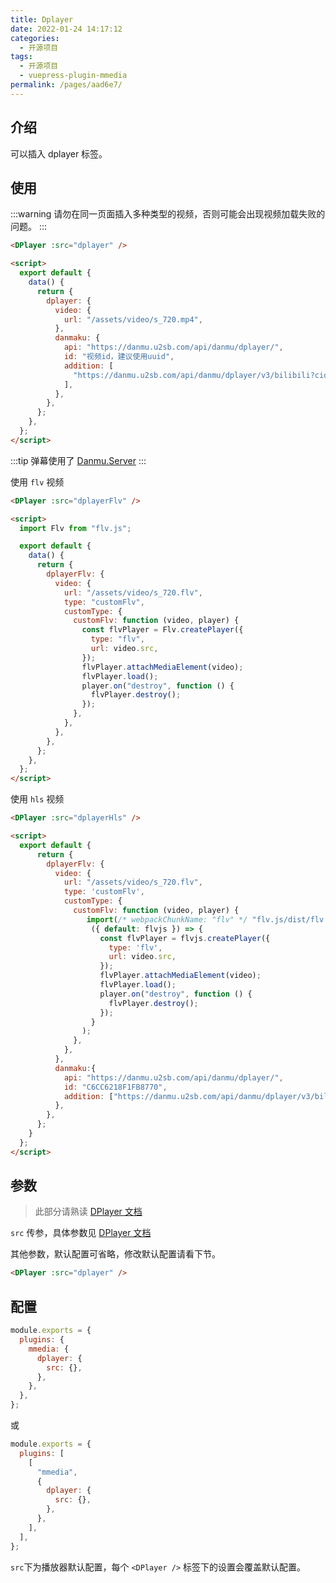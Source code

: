 ```yaml
---
title: Dplayer
date: 2022-01-24 14:17:12
categories:
  - 开源项目
tags:
  - 开源项目
  - vuepress-plugin-mmedia
permalink: /pages/aad6e7/
---
```


## 介绍

可以插入 dplayer 标签。

## 使用

:::warning
请勿在同一页面插入多种类型的视频，否则可能会出现视频加载失败的问题。
:::

<DPlayer :src="dplayer" />

```html
<DPlayer :src="dplayer" />

<script>
  export default {
    data() {
      return {
        dplayer: {
          video: {
            url: "/assets/video/s_720.mp4",
          },
          danmaku: {
            api: "https://danmu.u2sb.com/api/danmu/dplayer/",
            id: "视频id，建议使用uuid",
            addition: [
              "https://danmu.u2sb.com/api/danmu/dplayer/v3/bilibili?cid=73636868",
            ],
          },
        },
      };
    },
  };
</script>
```

:::tip
弹幕使用了 [Danmu.Server](https://github.com/u2sb/Danmu.Server)
:::

使用 `flv` 视频

<DPlayer :src="dplayerFlv" />

```html
<DPlayer :src="dplayerFlv" />

<script>
  import Flv from "flv.js";

  export default {
    data() {
      return {
        dplayerFlv: {
          video: {
            url: "/assets/video/s_720.flv",
            type: "customFlv",
            customType: {
              customFlv: function (video, player) {
                const flvPlayer = Flv.createPlayer({
                  type: "flv",
                  url: video.src,
                });
                flvPlayer.attachMediaElement(video);
                flvPlayer.load();
                player.on("destroy", function () {
                  flvPlayer.destroy();
                });
              },
            },
          },
        },
      };
    },
  };
</script>
```

使用 `hls` 视频

<DPlayer :src="dplayerHls" />

```html
<DPlayer :src="dplayerHls" />

<script>
  export default {
      return {
        dplayerFlv: {
          video: {
            url: "/assets/video/s_720.flv",
            type: 'customFlv',
            customType: {
              customFlv: function (video, player) {
                 import(/* webpackChunkName: "flv" */ "flv.js/dist/flv.min.js").then(
                  ({ default: flvjs }) => {
                    const flvPlayer = flvjs.createPlayer({
                      type: 'flv',
                      url: video.src,
                    });
                    flvPlayer.attachMediaElement(video);
                    flvPlayer.load();
                    player.on("destroy", function () {
                      flvPlayer.destroy();
                    });
                  }
                );
              },
            },
          },
          danmaku:{
            api: "https://danmu.u2sb.com/api/danmu/dplayer/",
            id: "C6CC6218F1FB8770",
            addition: ["https://danmu.u2sb.com/api/danmu/dplayer/v3/bilibili?cid=73636868"]
          },
        },
      };
    }
  };
</script>
```

## 参数

> 此部分请熟读 [DPlayer 文档](http://dplayer.js.org/)

`src` 传参，具体参数见 [DPlayer 文档](http://dplayer.js.org/)

其他参数，默认配置可省略，修改默认配置请看下节。

```html
<DPlayer :src="dplayer" />
```

## 配置

```js
module.exports = {
  plugins: {
    mmedia: {
      dplayer: {
        src: {},
      },
    },
  },
};
```

或

```js
module.exports = {
  plugins: [
    [
      "mmedia",
      {
        dplayer: {
          src: {},
        },
      },
    ],
  ],
};
```

`src`下为播放器默认配置，每个 `<DPlayer />` 标签下的设置会覆盖默认配置。

<script>
  import Hls from "hls.js";

  export default {
    data() {
      return {
        dplayer: {
          video: {
            url: "/assets/video/s_720.mp4"
          },
          danmaku:{
            api: "https://danmu.u2sb.com/api/danmu/dplayer/",
            id: "C6CC6218F1FB8770",
            addition: ["https://danmu.u2sb.com/api/danmu/dplayer/v3/bilibili?cid=73636868"]
          }
        },
        dplayerFlv: {
          video: {
            url: "/assets/video/s_720.flv",
            type: 'customFlv',
            customType: {
              customFlv: function (video, player) {
                 import(/* webpackChunkName: "flv" */ "flv.js/dist/flv.min.js").then(
                  ({ default: flvjs }) => {
                    const flvPlayer = flvjs.createPlayer({
                      type: 'flv',
                      url: video.src,
                    });
                    flvPlayer.attachMediaElement(video);
                    flvPlayer.load();
                    player.on("destroy", function () {
                      flvPlayer.destroy();
                    });
                  }
                );                
              },
            },
          },
          danmaku:{
            api: "https://danmu.u2sb.com/api/danmu/dplayer/",
            id: "C6CC6218F1FB8770",
            addition: ["https://danmu.u2sb.com/api/danmu/dplayer/v3/bilibili?cid=73636868"]
          },
        },
        dplayerHls: {
          video: {
            url: "/assets/video/hls/s_720.m3u8",
            type: 'customHls',
            customType: {
              customHls: function (video, player) {
                const hls = new Hls();
                hls.loadSource(video.src);
                hls.attachMedia(video);
                player.on("destroy", function () {
                  hls.destroy();
                });
              },
            },
          },
          danmaku:{
            api: "https://danmu.u2sb.com/api/danmu/dplayer/",
            id: "C6CC6218F1FB8770",
            addition: ["https://danmu.u2sb.com/api/danmu/dplayer/v3/bilibili?cid=73636868"]
          }
        }
      };
    }
  };
</script>
